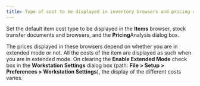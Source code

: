 ```yaml
---
title: Type of cost to be displayed in inventory browsers and pricing analysis
---
```



Set the default item cost type to be displayed in the **Items** browser, stock transfer documents and browsers, and the **Pricing**Analysis dialog box.


The prices displayed in these browsers depend on whether you are in  extended mode or not. All the costs of the item are displayed as such  when you are in extended mode. On clearing the **Enable 
 Extended Mode** check box in the **Workstation 
 Settings** dialog box (path: **File 
 &gt; Setup &gt; Preferences &gt; Workstation Settings**), the display  of the different costs varies.
